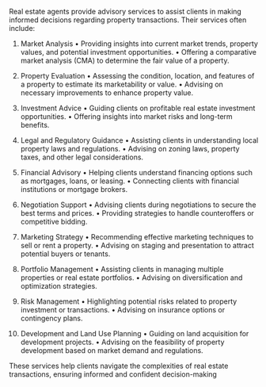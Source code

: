 Real estate agents provide advisory services to assist clients in making informed decisions regarding property transactions. Their services often include:

1. Market Analysis
   •   Providing insights into current market trends, property values, and potential investment opportunities.
   •   Offering a comparative market analysis (CMA) to determine the fair value of a property.

2. Property Evaluation
   •   Assessing the condition, location, and features of a property to estimate its marketability or value.
   •   Advising on necessary improvements to enhance property value.

3. Investment Advice
   •   Guiding clients on profitable real estate investment opportunities.
   •   Offering insights into market risks and long-term benefits.

4. Legal and Regulatory Guidance
   •   Assisting clients in understanding local property laws and regulations.
   •   Advising on zoning laws, property taxes, and other legal considerations.

5. Financial Advisory
   •   Helping clients understand financing options such as mortgages, loans, or leasing.
   •   Connecting clients with financial institutions or mortgage brokers.

6. Negotiation Support
   •   Advising clients during negotiations to secure the best terms and prices.
   •   Providing strategies to handle counteroffers or competitive bidding.

7. Marketing Strategy
   •   Recommending effective marketing techniques to sell or rent a property.
   •   Advising on staging and presentation to attract potential buyers or tenants.

8. Portfolio Management
   •   Assisting clients in managing multiple properties or real estate portfolios.
   •   Advising on diversification and optimization strategies.

9. Risk Management
   •   Highlighting potential risks related to property investment or transactions.
   •   Advising on insurance options or contingency plans.

10. Development and Land Use Planning
   •   Guiding on land acquisition for development projects.
   •   Advising on the feasibility of property development based on market demand and regulations.

These services help clients navigate the complexities of real estate transactions, ensuring informed and confident decision-making

